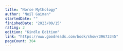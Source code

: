 ```yaml
---
title: "Norse Mythology"
author: "Neil Gaiman"
startedDate: ""
finishedDate: "2023/09/15"
rating: 3
edition: "Kindle Edition"
link: "https://www.goodreads.com/book/show/39673345"
pageCount: 304
---
```



